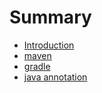 # Summary

* [Introduction](README.md)
* [maven](maven.md)
* [gradle](gradle.md)
* [java annotation](java_annotation.md)

